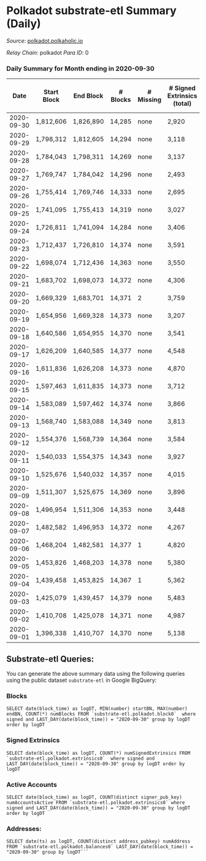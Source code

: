 # Polkadot substrate-etl Summary (Daily)

_Source_: [polkadot.polkaholic.io](https://polkadot.polkaholic.io)

*Relay Chain*: polkadot
*Para ID*: 0



### Daily Summary for Month ending in 2020-09-30


| Date | Start Block | End Block | # Blocks | # Missing | # Signed Extrinsics (total) | # Active Accounts | # Addresses with Balances | # Events | # Transfers | # XCM Transfers In | # XCM Transfers Out |
| ---- | ----------- | --------- | -------- | --------- | --------------------------- | ----------------- | ------------------------- | -------- | ----------- | ------------------ | ------------------- |
| 2020-09-30 | 1,812,606 | 1,826,890 | 14,285 | none | 2,920 | 1,260 | 32,326 | 61,993 | 2,051 ($179,557,394) |   |   |
| 2020-09-29 | 1,798,312 | 1,812,605 | 14,294 | none | 3,118 | 1,380 |  | 56,638 | 2,137 ($259,865,413) |   |   |
| 2020-09-28 | 1,784,043 | 1,798,311 | 14,269 | none | 3,137 | 1,342 |  | 57,075 | 2,172 ($343,903,799) |   |   |
| 2020-09-27 | 1,769,747 | 1,784,042 | 14,296 | none | 2,493 | 1,153 |  | 53,568 | 1,712 ($105,914,870) |   |   |
| 2020-09-26 | 1,755,414 | 1,769,746 | 14,333 | none | 2,695 | 1,202 |  | 55,052 | 1,750 ($163,134,318) |   |   |
| 2020-09-25 | 1,741,095 | 1,755,413 | 14,319 | none | 3,027 | 1,321 |  | 54,538 | 2,160 ($306,502,298) |   |   |
| 2020-09-24 | 1,726,811 | 1,741,094 | 14,284 | none | 3,406 | 1,352 |  | 44,695 | 2,446 ($332,687,770) |   |   |
| 2020-09-23 | 1,712,437 | 1,726,810 | 14,374 | none | 3,591 | 1,472 |  | 46,651 | 2,514 ($282,457,847) |   |   |
| 2020-09-22 | 1,698,074 | 1,712,436 | 14,363 | none | 3,550 | 1,594 |  | 45,200 | 2,736 ($348,954,053) |   |   |
| 2020-09-21 | 1,683,702 | 1,698,073 | 14,372 | none | 4,306 | 1,585 |  | 49,800 | 3,795 ($866,962,806) |   |   |
| 2020-09-20 | 1,669,329 | 1,683,701 | 14,371 | 2 | 3,759 | 1,364 |  | 46,430 | 3,307 ($405,596,692) |   |   |
| 2020-09-19 | 1,654,956 | 1,669,328 | 14,373 | none | 3,207 | 1,326 |  | 43,877 | 2,502 ($252,408,519) |   |   |
| 2020-09-18 | 1,640,586 | 1,654,955 | 14,370 | none | 3,541 | 1,423 |  | 45,378 | 2,618 ($368,592,914) |   |   |
| 2020-09-17 | 1,626,209 | 1,640,585 | 14,377 | none | 4,548 | 1,555 |  | 51,149 | 2,934 ($359,549,999) |   |   |
| 2020-09-16 | 1,611,836 | 1,626,208 | 14,373 | none | 4,870 | 1,446 |  | 51,864 | 2,894 ($451,366,854) |   |   |
| 2020-09-15 | 1,597,463 | 1,611,835 | 14,373 | none | 3,712 | 1,386 |  | 51,955 | 2,993 ($434,506,110) |   |   |
| 2020-09-14 | 1,583,089 | 1,597,462 | 14,374 | none | 3,866 | 1,548 |  | 61,185 | 3,047 ($451,750,660) |   |   |
| 2020-09-13 | 1,568,740 | 1,583,088 | 14,349 | none | 3,813 | 1,383 |  | 60,155 | 3,079 ($498,509,143) |   |   |
| 2020-09-12 | 1,554,376 | 1,568,739 | 14,364 | none | 3,584 | 1,363 |  | 58,695 | 2,590 ($248,263,390) |   |   |
| 2020-09-11 | 1,540,033 | 1,554,375 | 14,343 | none | 3,927 | 1,586 |  | 60,835 | 3,073 ($357,422,129) |   |   |
| 2020-09-10 | 1,525,676 | 1,540,032 | 14,357 | none | 4,015 | 1,502 |  | 61,400 | 3,003 ($413,624,203) |   |   |
| 2020-09-09 | 1,511,307 | 1,525,675 | 14,369 | none | 3,896 | 1,529 |  | 62,015 | 2,914 ($348,986,811) |   |   |
| 2020-09-08 | 1,496,954 | 1,511,306 | 14,353 | none | 3,448 | 1,394 |  | 58,480 | 2,607 ($341,589,080) |   |   |
| 2020-09-07 | 1,482,582 | 1,496,953 | 14,372 | none | 4,267 | 1,501 |  | 62,523 | 3,590 ($369,604,264) |   |   |
| 2020-09-06 | 1,468,204 | 1,482,581 | 14,377 | 1 | 4,820 | 1,633 |  | 65,898 | 4,307 ($417,786,280) |   |   |
| 2020-09-05 | 1,453,826 | 1,468,203 | 14,378 | none | 5,380 | 1,657 |  | 67,609 | 4,920 ($514,798,608) |   |   |
| 2020-09-04 | 1,439,458 | 1,453,825 | 14,367 | 1 | 5,362 | 1,799 |  | 70,099 | 5,081 ($565,115,303) |   |   |
| 2020-09-03 | 1,425,079 | 1,439,457 | 14,379 | none | 5,483 | 1,967 |  | 68,892 | 4,849 ($445,926,505) |   |   |
| 2020-09-02 | 1,410,708 | 1,425,078 | 14,371 | none | 4,987 | 1,897 |  | 67,086 | 4,418 ($538,105,493) |   |   |
| 2020-09-01 | 1,396,338 | 1,410,707 | 14,370 | none | 5,138 | 1,975 |  | 66,450 | 4,218 ($653,146,187) |   |   |

## Substrate-etl Queries:
You can generate the above summary data using the following queries using the public dataset `substrate-etl` in Google BigQuery:


### Blocks
```
SELECT date(block_time) as logDT, MIN(number) startBN, MAX(number) endBN, COUNT(*) numBlocks FROM `substrate-etl.polkadot.block0`  where signed and LAST_DAY(date(block_time)) = "2020-09-30" group by logDT order by logDT
```


### Signed Extrinsics
```
SELECT date(block_time) as logDT, COUNT(*) numSignedExtrinsics FROM `substrate-etl.polkadot.extrinsics0`  where signed and LAST_DAY(date(block_time)) = "2020-09-30" group by logDT order by logDT
```


### Active Accounts
```
SELECT date(block_time) as logDT, COUNT(distinct signer_pub_key) numAccountsActive FROM `substrate-etl.polkadot.extrinsics0` where signed and LAST_DAY(date(block_time)) = "2020-09-30" group by logDT order by logDT
```


### Addresses:
```
SELECT date(ts) as logDT, COUNT(distinct address_pubkey) numAddress FROM `substrate-etl.polkadot.balances0` LAST_DAY(date(block_time)) = "2020-09-30" group by logDT```

